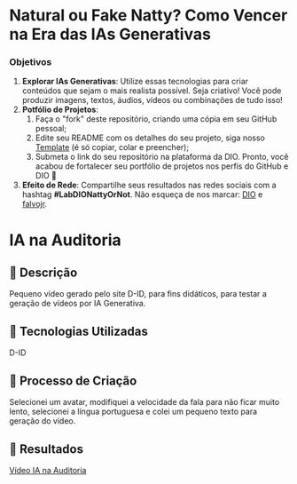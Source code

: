 # Natural ou Fake Natty? Como Vencer na Era das IAs Generativas

### Objetivos

1. **Explorar IAs Generativas**: Utilize essas tecnologias para criar conteúdos que sejam o mais realista possível. Seja criativo! Você pode produzir imagens, textos, áudios, vídeos ou combinações de tudo isso!
1. **Potfólio de Projetos**:
    1. Faça o "fork" deste repositório, criando uma cópia em seu GitHub pessoal;
    2. Edite seu README com os detalhes do seu projeto, siga nosso [Template](#template) (é só copiar, colar e preencher);
    3. Submeta o link do seu repositório na plataforma da DIO. Pronto, você acabou de fortalecer seu portfólio de projetos nos perfis do GitHub e DIO 🚀
1. **Efeito de Rede**: Compartilhe seus resultados nas redes sociais com a hashtag **#LabDIONattyOrNot**. Não esqueça de nos marcar: [DIO](https://www.linkedin.com/school/dio-makethechange) e [falvojr](https://www.linkedin.com/in/falvojr).


# IA na Auditoria

## 📒 Descrição
Pequeno vídeo gerado pelo site D-ID, para fins didáticos, para testar a geração de vídeos por IA Generativa.

## 🤖 Tecnologias Utilizadas
D-ID

## 🧐 Processo de Criação
Selecionei um avatar, modifiquei a velocidade da fala para não ficar muito lento, selecionei a língua portuguesa e colei um pequeno texto para geração do vídeo.

## 🚀 Resultados
[Vídeo IA na Auditoria](https://github.com/aspsto/lab-natty-or-not/blob/main/Auditoria%20Demonstra%C3%A7%C3%B5es%20Financeiras.mp4)



